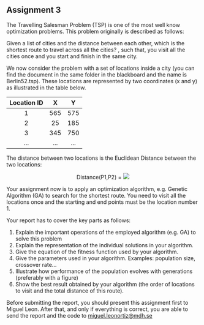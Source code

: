 ## Assignment 3

The Travelling Salesman Problem (TSP) is one of the most well know optimization problems. This problem originally is described as follows:

Given a list of cities and the distance between each other, which is the shortest route to travel across all the cities? , such that, you visit all the cities once and you start and finish in the same city.

We now consider the problem with a set of locations inside a city (you can find the document in the same folder in the blackboard and the name is Berlin52.tsp). These locations are represented by two coordinates (x and y) as illustrated in the table below.

| Location ID | X | Y  |
| :---: |:---:| :---:|
| 1 | 565 | 575 |
| 2 | 25 | 185 |
| 3 | 345 | 750 |
| ... | ... | ... |

The distance between two locations is the Euclidean Distance between the two locations:

<p align="center">
Distance(P1,P2) = <img src="readme/figure1.png">
</p>

Your assignment now is to apply an optimization algorithm, e.g. Genetic Algorithm (GA) to search for the shortest route. You need to visit all the locations once and the starting and end points must be the location number 1.

Your report has to cover the key parts as follows:
1. Explain the important operations of the employed algorithm (e.g. GA) to solve this problem
2. Explain the representation of the individual solutions in your algorithm.
3. Give the equation of the fitness function used by your algorithm.
4. Give the parameters used in your algorithm. Examples: population size, crossover rate...
5. Illustrate how performance of the population evolves with generations (preferably with a figure)
6. Show the best result obtained by your algorithm (the order of locations to visit and the total distance of this route).

Before submitting the report, you should present this assignment first to Miguel Leon. After that, and only if everything is correct, you are able to send the report and the code to miguel.leonortiz@mdh.se
